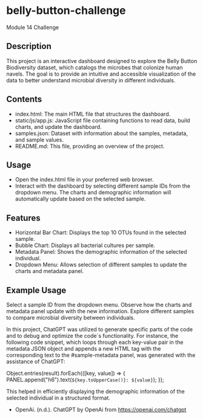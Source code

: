# belly-button-challenge
Module 14 Challenge


## Description
This project is an interactive dashboard designed to explore the Belly Button Biodiversity dataset, which catalogs the microbes that colonize human navels. The goal is to provide an intuitive and accessible visualization of the data to better understand microbial diversity in different individuals.

## Contents
- index.html: The main HTML file that structures the dashboard.
- static/js/app.js: JavaScript file containing functions to read data, build charts, and update the dashboard.
- samples.json: Dataset with information about the samples, metadata, and sample values.
- README.md: This file, providing an overview of the project.


## Usage
- Open the index.html file in your preferred web browser.
- Interact with the dashboard by selecting different sample IDs from the dropdown menu. The charts and demographic information will automatically update based on the selected sample.

## Features
- Horizontal Bar Chart: Displays the top 10 OTUs found in the selected sample.
- Bubble Chart: Displays all bacterial cultures per sample.
- Metadata Panel: Shows the demographic information of the selected individual.
- Dropdown Menu: Allows selection of different samples to update the charts and metadata panel.

## Example Usage
Select a sample ID from the dropdown menu.
Observe how the charts and metadata panel update with the new information.
Explore different samples to compare microbial diversity between individuals.

In this project, ChatGPT was utilized to generate specific parts of the code and to debug and optimize the code´s functionality. For instance, the following code snippet, which loops through each key-value pair in the metadata JSON object and appends a new HTML tag with the corresponding text to the #sample-metadata panel, was generated with the assistance of ChatGPT:

Object.entries(result).forEach(([key, value]) => {
  PANEL.append("h6").text(`${key.toUpperCase()}: ${value}`);
});

This helped in efficiently displaying the demographic information of the selected individual in a structured format.

- OpenAi. (n.d.). ChatGPT by OpenAi from https://openai.com/chatgpt

